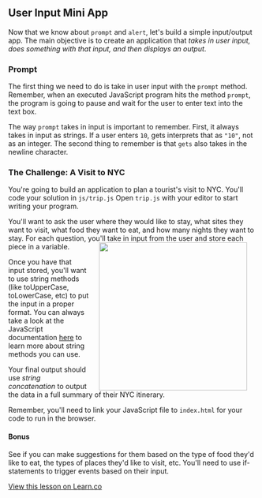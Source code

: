 ## User Input Mini App
Now that we know about `prompt` and `alert`, let's build a simple input/output app. The main objective is to create an application that _takes in user input, does something with that input, and then displays an output_.

### Prompt
The first thing we need to do is take in user input with the `prompt` method. Remember, when an executed JavaScript program hits the method `prompt`, the program is going to pause and wait for the user to enter text into the text box.

The way `prompt` takes in input is important to remember. First, it always takes in input as strings. If a user enters `10`, gets interprets that as `"10"`, not as an integer. The second thing to remember is that `gets` also takes in the newline character. 

### The Challenge: A Visit to NYC

You're going to build an application to plan a tourist's visit to NYC. You'll code your solution in `js/trip.js` Open `trip.js` with your editor to start writing your program.

You'll want to ask the user where they would like to stay, what sites they want to visit, what food they want to eat, and how many nights they want to stay. For each question, you'll take in input from the user and store each piece in a variable. <img src="https://s3.amazonaws.com/after-school-assets/greetings.jpg" align="right" width="300" hspace="20">

Once you have that input stored, you'll want to use string methods (like toUpperCase, toLowerCase, etc) to put the input in a proper format. You can always take a look at the JavaScript documentation [here](https://developer.mozilla.org/en-US/docs/Web/JavaScript/Reference/Global_Objects/String) to learn more about string methods you can use. 

Your final output should use *string concatenation* to output the data in a full summary of their NYC itinerary. 

Remember, you'll need to link your JavaScript file to `index.html` for your code to run in the browser.

#### Bonus

See if you can make suggestions for them based on the type of food they'd like to eat, the types of places they'd like to visit, etc. You'll need to use if-statements to trigger events based on their input. 

<a href='https://learn.co/lessons/hs-intro-web-design-js-user-input-mini-lab' data-visibility='hidden'>View this lesson on Learn.co</a>
